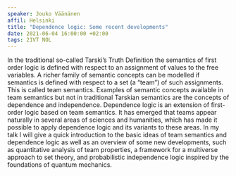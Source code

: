 ```yaml
---
speaker: Jouko Väänänen
affil: Helsinki
title: "Dependence logic: Some recent developments"
date: 2021-06-04 16:00:00 +02:00
tags: 21VT NOL
---
```

In the traditional so-called Tarski’s Truth Definition the semantics of first order logic is defined with respect to an assignment of values to the free variables.
A richer family of semantic concepts can be modelled if semantics is defined with respect to a set (a “team”) of such assignments.
This is called team semantics.
Examples of semantic concepts available in team semantics but not in traditional Tarskian semantics are the concepts of dependence and independence.
Dependence logic is an extension of first-order logic based on team semantics.
It has emerged that teams appear naturally in several areas of sciences and humanities, which has made it possible to apply dependence logic and its variants to these areas.
In my talk I will give a quick introduction to the basic ideas of team semantics and dependence logic as well as an overview of some new developments, such as quantitative analysis of team properties, a framework for a multiverse approach to set theory, and probabilistic independence logic inspired by the foundations of quantum mechanics.
